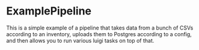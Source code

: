# ExamplePipeline

This is a simple example of a pipeline that takes data from a bunch of CSVs
according to an inventory, uploads them to Postgres according to a config,
and then allows you to run various luigi tasks on top of that.
